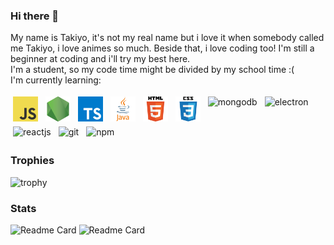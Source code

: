 ### Hi there 👋

My name is Takiyo, it's not my real name but i love it when somebody called me Takiyo, i love animes so much. Beside that, i love coding too! I'm still a beginner at coding and i'll try my best here.  
I'm a student, so my code time might be divided by my school time :(  
I'm currently learning:
<p>
  <img src="https://raw.githubusercontent.com/github/explore/80688e429a7d4ef2fca1e82350fe8e3517d3494d/topics/javascript/javascript.png" alt="JavaScript" height="40" style="vertical-align: top; margin: 4px">
  <img src="https://raw.githubusercontent.com/github/explore/80688e429a7d4ef2fca1e82350fe8e3517d3494d/topics/nodejs/nodejs.png" alt="Node.js" height="40" style="vertical-align: top; margin: 4px">
  <img src="https://raw.githubusercontent.com/github/explore/80688e429a7d4ef2fca1e82350fe8e3517d3494d/topics/typescript/typescript.png" alt="TypeScript" height="40" style="vertical-align: top; margin: 4px">
  <img src="https://raw.githubusercontent.com/github/explore/80688e429a7d4ef2fca1e82350fe8e3517d3494d/topics/java/java.png" alt="java" height="40" style="vertical-align: top; margin: 4px">
  <img src="https://raw.githubusercontent.com/github/explore/80688e429a7d4ef2fca1e82350fe8e3517d3494d/topics/html/html.png" alt="html" height="40" style="vertical-align: top; margin: 4px">
  <img src="https://raw.githubusercontent.com/github/explore/80688e429a7d4ef2fca1e82350fe8e3517d3494d/topics/css/css.png" alt="css" height="40" style="vertical-align: top; margin: 4px">
  <img src="https://i.imgur.com/iyCgQBm.png" alt="mongodb" height="40" style="vertical-align: top; margin: 4px">
  <img src="https://i.imgur.com/jcWxNoR.png" alt="electron" height="40" style="vertical-align: top; margin: 4px">
  <img src="https://i.imgur.com/TY99Kd0.png" alt="reactjs" height="40" style="vertical-align: top; margin: 4px">
  <img src="https://git-scm.com/images/logos/downloads/Git-Icon-1788C.png" alt="git" height="40" style="vertical-align: top; margin: 4px">
  <img src="https://i.imgur.com/vfjbChl.png" alt="npm" height="40" style="vertical-align: top; margin: 4px">
</p>

### Trophies
![trophy](https://github-profile-trophy.vercel.app/?username=Takiyo0&theme=onedark)

### Stats
![Readme Card](https://github-readme-stats.vercel.app/api?username=Takiyo0&show_icons=true&theme=radical)
![Readme Card](https://github-readme-stats.vercel.app/api/top-langs/?username=Takiyo0&show_icons=true&theme=radical)
